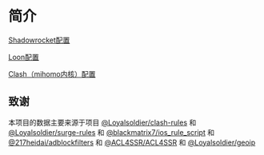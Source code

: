 # 简介
[Shadowrocket配置](https://raw.githubusercontent.com/mybeXX/Backup/main/Conf/Shadowrocket.conf) 

[Loon配置](https://raw.githubusercontent.com/mybeXX/Backup/main/Conf/Loon.conf) 

[Clash（mihomo内核）配置](https://raw.githubusercontent.com/mybeXX/Backup/main/Conf/Clash.yaml) 

## 致谢
本项目的数据主要来源于项目 [@Loyalsoldier/clash-rules](https://github.com/Loyalsoldier/clash-rules) 和 [@Loyalsoldier/surge-rules](https://github.com/Loyalsoldier/surge-rules) 和 [@blackmatrix7/ios_rule_script](https://github.com/blackmatrix7/ios_rule_script) 和 [@217heidai/adblockfilters](https://github.com/217heidai/adblockfilters) 和 [@ACL4SSR/ACL4SSR](https://github.com/ACL4SSR/ACL4SSR/tree/master) 和  [@Loyalsoldier/geoip](https://github.com/Loyalsoldier/geoip) 

